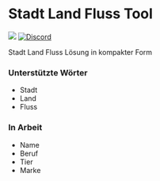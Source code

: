 # Stadt Land Fluss Tool

[![](https://img.shields.io/github/license/mashape/apistatus.svg)](https://github.com/slftool/slftool.github.io/blob/master/LICENSE)
[![Discord](https://discordapp.com/api/guilds/365206523749728266/embed.png)](https://discord.gg/rpvdY42)

Stadt Land Fluss Lösung in kompakter Form

### Unterstützte Wörter
* Stadt
* Land
* Fluss

### In Arbeit
* Name
* Beruf
* Tier
* Marke
